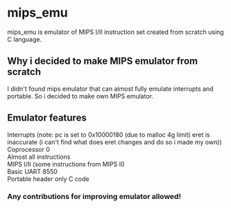 # mips_emu
mips_emu is emulator of MIPS I/II instruction set created from scratch using C language.

## Why i decided to make MIPS emulator from scratch
I didn't found mips emulator that can almost fully emulate interrupts and portable. So i decided to make own MIPS emulator.

## Emulator features
Interrupts (note: pc is set to 0x10000180 (due to malloc 4g limit) eret is inaccurate (i can't find what does eret  changes and do so i made my own)) <br />
Coprocessor 0 <br />
Almost all instructions <br />
MIPS I/II (some instructions from MIPS II) <br />
Basic UART 8550 <br />
Portable header only C code <br />

### Any contributions for improving emulator allowed!
